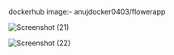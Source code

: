 dockerhub image:- anujdocker0403/flowerapp

![Screenshot (21)](https://github.com/user-attachments/assets/48051fc3-a8e2-4c9b-89e4-7227904f1e45)

![Screenshot (22)](https://github.com/user-attachments/assets/9d5264dc-3ea9-4a6c-8dda-f4a4cf8a130a)

